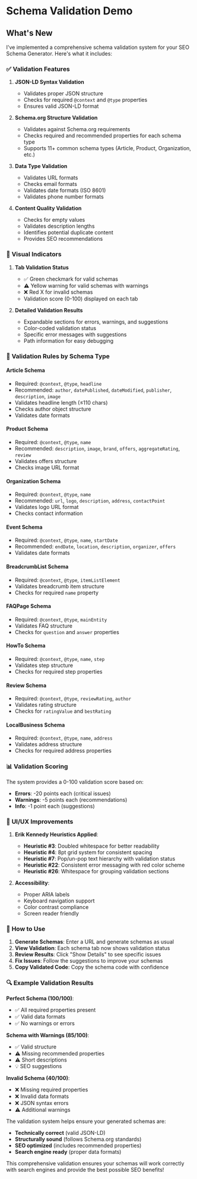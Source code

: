 # Schema Validation Demo

## What's New

I've implemented a comprehensive schema validation system for your SEO Schema Generator. Here's what it includes:

### ✅ **Validation Features**

1. **JSON-LD Syntax Validation**
   - Validates proper JSON structure
   - Checks for required `@context` and `@type` properties
   - Ensures valid JSON-LD format

2. **Schema.org Structure Validation**
   - Validates against Schema.org requirements
   - Checks required and recommended properties for each schema type
   - Supports 11+ common schema types (Article, Product, Organization, etc.)

3. **Data Type Validation**
   - Validates URL formats
   - Checks email formats
   - Validates date formats (ISO 8601)
   - Validates phone number formats

4. **Content Quality Validation**
   - Checks for empty values
   - Validates description lengths
   - Identifies potential duplicate content
   - Provides SEO recommendations

### 🎯 **Visual Indicators**

1. **Tab Validation Status**
   - ✅ Green checkmark for valid schemas
   - ⚠️ Yellow warning for valid schemas with warnings
   - ❌ Red X for invalid schemas
   - Validation score (0-100) displayed on each tab

2. **Detailed Validation Results**
   - Expandable sections for errors, warnings, and suggestions
   - Color-coded validation status
   - Specific error messages with suggestions
   - Path information for easy debugging

### 🔧 **Validation Rules by Schema Type**

#### Article Schema
- Required: `@context`, `@type`, `headline`
- Recommended: `author`, `datePublished`, `dateModified`, `publisher`, `description`, `image`
- Validates headline length (≤110 chars)
- Checks author object structure
- Validates date formats

#### Product Schema
- Required: `@context`, `@type`, `name`
- Recommended: `description`, `image`, `brand`, `offers`, `aggregateRating`, `review`
- Validates offers structure
- Checks image URL format

#### Organization Schema
- Required: `@context`, `@type`, `name`
- Recommended: `url`, `logo`, `description`, `address`, `contactPoint`
- Validates logo URL format
- Checks contact information

#### Event Schema
- Required: `@context`, `@type`, `name`, `startDate`
- Recommended: `endDate`, `location`, `description`, `organizer`, `offers`
- Validates date formats

#### BreadcrumbList Schema
- Required: `@context`, `@type`, `itemListElement`
- Validates breadcrumb item structure
- Checks for required `name` property

#### FAQPage Schema
- Required: `@context`, `@type`, `mainEntity`
- Validates FAQ structure
- Checks for `question` and `answer` properties

#### HowTo Schema
- Required: `@context`, `@type`, `name`, `step`
- Validates step structure
- Checks for required step properties

#### Review Schema
- Required: `@context`, `@type`, `reviewRating`, `author`
- Validates rating structure
- Checks for `ratingValue` and `bestRating`

#### LocalBusiness Schema
- Required: `@context`, `@type`, `name`, `address`
- Validates address structure
- Checks for required address properties

### 📊 **Validation Scoring**

The system provides a 0-100 validation score based on:
- **Errors**: -20 points each (critical issues)
- **Warnings**: -5 points each (recommendations)
- **Info**: -1 point each (suggestions)

### 🎨 **UI/UX Improvements**

1. **Erik Kennedy Heuristics Applied**:
   - **Heuristic #3**: Doubled whitespace for better readability
   - **Heuristic #4**: 8pt grid system for consistent spacing
   - **Heuristic #7**: Pop/un-pop text hierarchy with validation status
   - **Heuristic #22**: Consistent error messaging with red color scheme
   - **Heuristic #26**: Whitespace for grouping validation sections

2. **Accessibility**:
   - Proper ARIA labels
   - Keyboard navigation support
   - Color contrast compliance
   - Screen reader friendly

### 🚀 **How to Use**

1. **Generate Schemas**: Enter a URL and generate schemas as usual
2. **View Validation**: Each schema tab now shows validation status
3. **Review Results**: Click "Show Details" to see specific issues
4. **Fix Issues**: Follow the suggestions to improve your schemas
5. **Copy Validated Code**: Copy the schema code with confidence

### 🔍 **Example Validation Results**

**Perfect Schema (100/100)**:
- ✅ All required properties present
- ✅ Valid data formats
- ✅ No warnings or errors

**Schema with Warnings (85/100)**:
- ✅ Valid structure
- ⚠️ Missing recommended properties
- ⚠️ Short descriptions
- 💡 SEO suggestions

**Invalid Schema (40/100)**:
- ❌ Missing required properties
- ❌ Invalid data formats
- ❌ JSON syntax errors
- ⚠️ Additional warnings

The validation system helps ensure your generated schemas are:
- **Technically correct** (valid JSON-LD)
- **Structurally sound** (follows Schema.org standards)
- **SEO optimized** (includes recommended properties)
- **Search engine ready** (proper data formats)

This comprehensive validation ensures your schemas will work correctly with search engines and provide the best possible SEO benefits!
